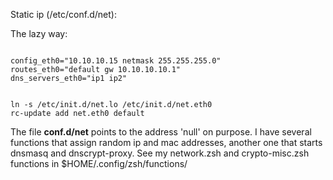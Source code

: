 Static ip (/etc/conf.d/net):

The lazy way:

```

config_eth0="10.10.10.15 netmask 255.255.255.0"
routes_eth0="default gw 10.10.10.10.1"
dns_servers_eth0="ip1 ip2"

```

```

ln -s /etc/init.d/net.lo /etc/init.d/net.eth0
rc-update add net.eth0 default

```

The file **conf.d/net** points to the address 'null' on purpose. I have several functions that assign random ip and mac addresses, another one that starts dnsmasq and dnscrypt-proxy. See my network.zsh and crypto-misc.zsh functions in $HOME/.config/zsh/functions/
